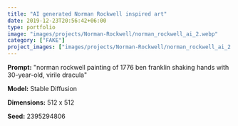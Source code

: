 ```yaml
---
title: "AI generated Norman Rockwell inspired art"
date: 2019-12-23T20:56:42+06:00
type: portfolio
image: "images/projects/Norman-Rockwell/norman_rockwell_ai_2.webp"
category: ["FAKE"]
project_images: ["images/projects/Norman-Rockwell/norman_rockwell_ai_2.webp"]
---
```


**Prompt:** "norman rockwell painting of 1776 ben franklin shaking hands with 30-year-old, virile dracula"

**Model:** Stable Diffusion

**Dimensions:** 512 x 512

**Seed:** 2395294806